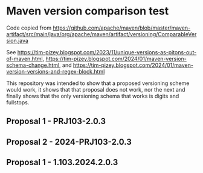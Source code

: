 
# Maven version comparison test

Code copied from https://github.com/apache/maven/blob/master/maven-artifact/src/main/java/org/apache/maven/artifact/versioning/ComparableVersion.java

See https://tim-pizey.blogspot.com/2023/11/unique-versions-as-pitons-out-of-maven.html, 
https://tim-pizey.blogspot.com/2024/01/maven-version-schema-change.html, and
https://tim-pizey.blogspot.com/2024/01/maven-version-versions-and-regex-block.html

This repository was intended to show that a proposed versioning scheme would work, 
it shows that that proposal does not work, nor the next and finally shows that the only versioning 
schema that works is digits and fullstops. 

## Proposal 1 - PRJ103-2.0.3
## Proposal 2 - 2024-PRJ103-2.0.3
## Proposal 1 - 1.103.2024.2.0.3





